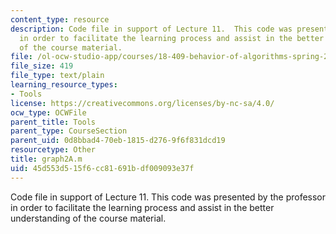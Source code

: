 ```yaml
---
content_type: resource
description: Code file in support of Lecture 11.  This code was presented by the professor
  in order to facilitate the learning process and assist in the better understanding
  of the course material.
file: /ol-ocw-studio-app/courses/18-409-behavior-of-algorithms-spring-2002/45d553d515f6cc81691bdf009093e37f_graph2A.m
file_size: 419
file_type: text/plain
learning_resource_types:
- Tools
license: https://creativecommons.org/licenses/by-nc-sa/4.0/
ocw_type: OCWFile
parent_title: Tools
parent_type: CourseSection
parent_uid: 0d8bbad4-70eb-1815-d276-9f6f831dcd19
resourcetype: Other
title: graph2A.m
uid: 45d553d5-15f6-cc81-691b-df009093e37f
---
```

Code file in support of Lecture 11.  This code was presented by the professor in order to facilitate the learning process and assist in the better understanding of the course material.